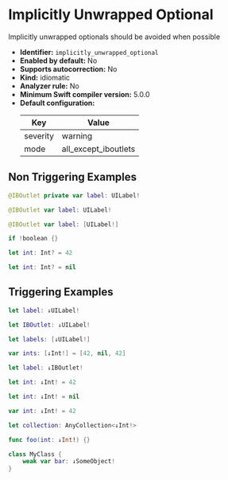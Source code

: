 # Implicitly Unwrapped Optional

Implicitly unwrapped optionals should be avoided when possible

* **Identifier:** `implicitly_unwrapped_optional`
* **Enabled by default:** No
* **Supports autocorrection:** No
* **Kind:** idiomatic
* **Analyzer rule:** No
* **Minimum Swift compiler version:** 5.0.0
* **Default configuration:**
  <table>
  <thead>
  <tr><th>Key</th><th>Value</th></tr>
  </thead>
  <tbody>
  <tr>
  <td>
  severity
  </td>
  <td>
  warning
  </td>
  </tr>
  <tr>
  <td>
  mode
  </td>
  <td>
  all_except_iboutlets
  </td>
  </tr>
  </tbody>
  </table>

## Non Triggering Examples

```swift
@IBOutlet private var label: UILabel!
```

```swift
@IBOutlet var label: UILabel!
```

```swift
@IBOutlet var label: [UILabel!]
```

```swift
if !boolean {}
```

```swift
let int: Int? = 42
```

```swift
let int: Int? = nil
```

## Triggering Examples

```swift
let label: ↓UILabel!
```

```swift
let IBOutlet: ↓UILabel!
```

```swift
let labels: [↓UILabel!]
```

```swift
var ints: [↓Int!] = [42, nil, 42]
```

```swift
let label: ↓IBOutlet!
```

```swift
let int: ↓Int! = 42
```

```swift
let int: ↓Int! = nil
```

```swift
var int: ↓Int! = 42
```

```swift
let collection: AnyCollection<↓Int!>
```

```swift
func foo(int: ↓Int!) {}
```

```swift
class MyClass {
    weak var bar: ↓SomeObject!
}
```